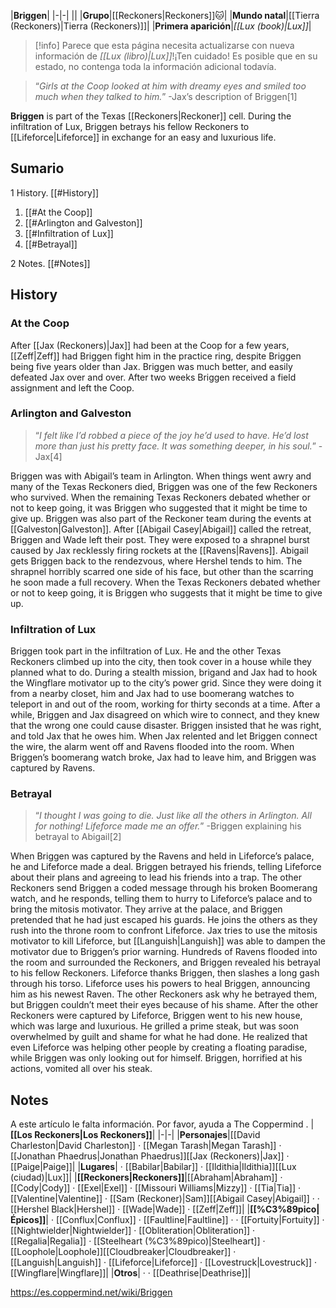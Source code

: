 |**Briggen**|
|-|-|
||
|**Grupo**|[[Reckoners\|Reckoners]]🐱︎|
|**Mundo natal**|[[Tierra (Reckoners)\|Tierra (Reckoners)]]|
|**Primera aparición**|*[[Lux (book)\|Lux]]*|

> [!info] Parece que esta página necesita actualizarse con nueva información de *[[Lux (libro)\|Lux]]*!¡Ten cuidado! Es posible que en su estado, no contenga toda la información adicional todavía.

>“*Girls at the Coop looked at him with dreamy eyes and smiled too much when they talked to him.*”
\-Jax’s description of Briggen[1]


**Briggen** is part of the Texas [[Reckoners\|Reckoner]] cell. During the infiltration of Lux, Briggen betrays his fellow Reckoners to [[Lifeforce\|Lifeforce]] in exchange for an easy and luxurious life.

## Sumario

1 History. [[#History]] 

1. [[#At the Coop]] 
1. [[#Arlington and Galveston]] 
1. [[#Infiltration of Lux]] 
1. [[#Betrayal]] 


2 Notes. [[#Notes]] 


## History
### At the Coop
After [[Jax (Reckoners)\|Jax]] had been at the Coop for a few years, [[Zeff\|Zeff]] had Briggen fight him in the practice ring, despite Briggen being five years older than Jax. Briggen was much better, and easily defeated Jax over and over. After two weeks Briggen received a field assignment and left the Coop.

### Arlington and Galveston
>“*I felt like I’d robbed a piece of the joy he’d used to have. He’d lost more than just his pretty face. It was something deeper, in his soul.*”
\-Jax[4]


Briggen was with Abigail’s team in Arlington. When things went awry and many of the Texas Reckoners died, Briggen was one of the few Reckoners who survived. When the remaining Texas Reckoners debated whether or not to keep going, it was Briggen who suggested that it might be time to give up.
Briggen was also part of the Reckoner team during the events at [[Galveston\|Galveston]]. After [[Abigail Casey\|Abigail]] called the retreat, Briggen and Wade left their post. They were exposed to a shrapnel burst caused by Jax recklessly firing rockets at the [[Ravens\|Ravens]]. Abigail gets Briggen back to the rendezvous, where Hershel tends to him. The shrapnel horribly scarred one side of his face, but other than the scarring he soon made a full recovery. When the Texas Reckoners debated whether or not to keep going, it is Briggen who suggests that it might be time to give up.

### Infiltration of Lux
Briggen took part in the infiltration of Lux. He and the other Texas Reckoners climbed up into the city, then took cover in a house while they planned what to do. During a stealth mission, brigand and Jax had to hook the Wingflare motivator up to the city’s power grid. Since they were doing it from a nearby closet, him and Jax had to use boomerang watches to teleport in and out of the room, working for thirty seconds at a time. After a while, Briggen and Jax disagreed on which wire to connect, and they knew that the wrong one could cause disaster. Briggen insisted that he was right, and told Jax that he owes him. When Jax relented and let Briggen connect the wire, the alarm went off and Ravens flooded into the room. When Briggen’s boomerang watch broke, Jax had to leave him, and Briggen was captured by Ravens.

### Betrayal
>“*I thought I was going to die. Just like all the others in Arlington. All for nothing! Lifeforce made me an offer.*”
\-Briggen explaining his betrayal to Abigail[2]


When Briggen was captured by the Ravens and held in Lifeforce’s palace, he and Lifeforce made a deal. Briggen betrayed his friends, telling Lifeforce about their plans and agreeing to lead his friends into a trap. The other Reckoners send Briggen a coded message through his broken Boomerang watch, and he responds, telling them to hurry to Lifeforce’s palace and to bring the mitosis motivator. They arrive at the palace, and Briggen pretended that he had just escaped his guards. He joins the others as they rush into the throne room to confront Lifeforce. Jax tries to use the mitosis motivator to kill Lifeforce, but [[Languish\|Languish]] was able to dampen the motivator due to Briggen’s prior warning. Hundreds of Ravens flooded into the room and surrounded the Reckoners, and Briggen revealed his betrayal to his fellow Reckoners. Lifeforce thanks Briggen, then slashes a long gash through his torso. Lifeforce uses his powers to heal Briggen, announcing him as his newest Raven. The other Reckoners ask why he betrayed them, but Briggen couldn’t meet their eyes because of his shame.
After the other Reckoners were captured by Lifeforce, Briggen went to his new house, which was large and luxurious. He grilled a prime steak, but was soon overwhelmed by guilt and shame for what he had done. He realized that even Lifeforce was helping other people by creating a floating paradise, while Briggen was only looking out for himself. Briggen, horrified at his actions, vomited all over his steak.

## Notes

A este artículo le falta información. Por favor, ayuda a The Coppermind .
|**[[Los Reckoners\|Los Reckoners]]**|
|-|-|
|**Personajes**|[[David Charleston\|David Charleston]] · [[Megan Tarash\|Megan Tarash]] · [[Jonathan Phaedrus\|Jonathan Phaedrus]][[Jax (Reckoners)\|Jax]] · [[Paige\|Paige]]|
|**Lugares**| · [[Babilar\|Babilar]] · [[Ildithia\|Ildithia]][[Lux (ciudad)\|Lux]]|
|**[[Reckoners\|Reckoners]]**|[[Abraham\|Abraham]] · [[Cody\|Cody]] · [[Exel\|Exel]] · [[Missouri Williams\|Mizzy]] · [[Tia\|Tia]] · [[Valentine\|Valentine]] · [[Sam (Reckoner)\|Sam]][[Abigail Casey\|Abigail]] ·  · [[Hershel Black\|Hershel]] · [[Wade\|Wade]] · [[Zeff\|Zeff]]|
|**[[%C3%89pico\|Épicos]]**| · [[Conflux\|Conflux]] · [[Faultline\|Faultline]] ·  · [[Fortuity\|Fortuity]] · [[Nightwielder\|Nightwielder]] · [[Obliteration\|Obliteration]] · [[Regalia\|Regalia]] · [[Steelheart (%C3%89pico)\|Steelheart]] · [[Loophole\|Loophole]][[Cloudbreaker\|Cloudbreaker]] · [[Languish\|Languish]] · [[Lifeforce\|Lifeforce]] · [[Lovestruck\|Lovestruck]] · [[Wingflare\|Wingflare]]|
|**Otros**| ·  · [[Deathrise\|Deathrise]]|



https://es.coppermind.net/wiki/Briggen